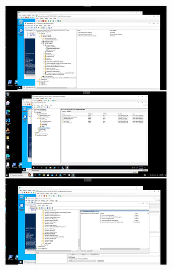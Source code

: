 ![Account Policies](./images/Account-Lockout-Policies.jpg)
![Account Policies](./images/GPOs.jpg)
![Account Policies](./images/Windows-PowerShell-Policies.jpg)
